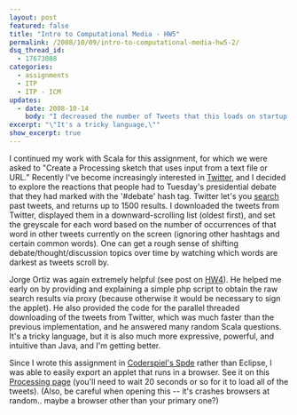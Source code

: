 ```yaml
---
layout: post
featured: false
title: "Intro to Computational Media - HW5"
permalink: /2008/10/09/intro-to-computational-media-hw5-2/
dsq_thread_id:
  - 17673088
categories:
  - assignments
  - ITP
  - ITP - ICM
updates:
  - date: 2008-10-14
    body: "I decreased the number of Tweets that this loads on startup to 20 pages with 15 each, since it seemed to be breaking sporadically. It should behave more consistently now."
excerpt: "\"It's a tricky language,\""
show_excerpt: true
---
```

I continued my work with Scala for this assignment, for which we were asked to "Create a Processing sketch that uses input from a text file or URL." Recently I've become increasingly interested in [Twitter][1], and I decided to explore the reactions that people had to Tuesday's presidential debate that they had marked with the '#debate' hash tag. Twitter let's you [search][2] past tweets, and returns up to 1500 results. I downloaded the tweets from Twitter, displayed them in a downward-scrolling list (oldest first), and set the greyscale for each word based on the number of occurrences of that word in other tweets currently on the screen (ignoring other hashtags and certain common words). One can get a rough sense of shifting debate/thought/discussion topics over time by watching which words are darkest as tweets scroll by.

Jorge Ortiz was again extremely helpful (see post on [HW4][3]). He helped me early on by providing and explaining a simple php script to obtain the raw search results via proxy (because otherwise it would be necessary to sign the applet). He also provided the code for the parallel threaded downloading of the tweets from Twitter, which was much faster than the previous implementation, and he answered many random Scala questions. It's a tricky language, but it is also much more expressive, powerful, and intuitive than Java, and I'm getting better.

Since I wrote this assignment in [Coderspiel's Spde][4] rather than Eclipse, I was able to easily export an applet that runs in a browser. See it on this [Processing page][5] (you'll need to wait 20 seconds or so for it to load all of the tweets). (Also, be careful when opening this -- it's crashes browsers at random.. maybe a browser other than your primary one?)

 [1]: http://twitter.com/
 [2]: http://search.twitter.com/
 [3]: /2008/10/09/intro-to-computational-media-hw4/
 [4]: http://technically.us/code/archive/2008/10/#item-5788
 [5]: /projects/fall08/icm/hw5/
